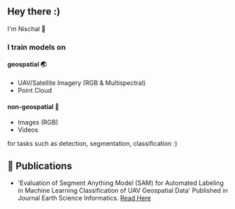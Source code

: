 ## Hey there :)

I'm Nischal 👾 

### I train models on

#### geospatial 🌏

- UAV/Satellite Imagery (RGB & Multispectral)
- Point Cloud

#### non-geospatial 👀

- Images (RGB)
- Videos


for tasks such as detection, segmentation, classification :)


## 📕 Publications

- 'Evaluation of Segment Anything Model (SAM) for Automated Labeling in Machine Learning Classification of UAV Geospatial Data' Published in Journal Earth Science Informatics.
[Read Here](https://rdcu.be/dMUAg)

<!--
**davnish/davnish** is a ✨ _special_ ✨ repository because its `README.md` (this file) appears on your GitHub profile.

Here are some ideas to get you started:

- 🔭 I’m currently working on ...
- 🌱 I’m currently learning ...
- 👯 I’m looking to collaborate on ...
- 🤔 I’m looking for help with ...
- 💬 Ask me about ...
- 📫 How to reach me: ...
- 😄 Pronouns: ...
- ⚡ Fun fact: ...
-->
